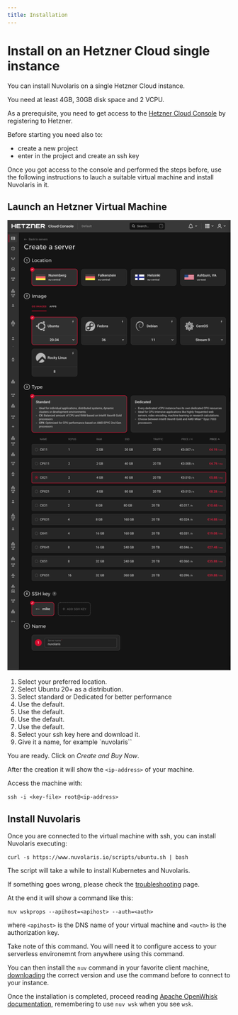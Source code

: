 ```yaml
---
title: Installation
---
```


# Install on an Hetzner Cloud single instance

You can install Nuvolaris on a single Hetzner Cloud instance.

You need at least 4GB, 30GB disk space and 2 VCPU.

As a prerequisite, you need to get access to the [Hetzner Cloud Console](https://console.hetzner.cloud/projects) by registering to Hetzner.

Before starting you need also to:

- create a new project
- enter in the project and create an ssh key

Once you got access to the console and performed the steps before, use the following instructions to lauch a suitable virtual machine and install Nuvolaris in it.

## Launch an Hetzner Virtual Machine

![Herzner Cloude Console](./install_hetzner_cloud.png)

1. Select your preferred location.
2. Select Ubuntu 20+ as a distribution.
3. Select standard or Dedicated for better performance
4. Use the default.
5. Use the default.
6. Use the default.
7. Use the default.
8. Select your ssh key here and download it.
9. Give it a name, for example `nuvolaris``

You are ready. Click on _Create and Buy Now_.

After the creation it will show the `<ip-address>` of your machine.

Access the machine with:

```
ssh -i <key-file> root@<ip-address>
```

## Install Nuvolaris

Once you are connected to the virtual machine with ssh, you can install Nuvolaris executing:

```
curl -s https://www.nuvolaris.io/scripts/ubuntu.sh | bash
```

The script will take a while to install Kubernetes and Nuvolaris.

If something goes wrong, please check the [troubleshooting](troubleshooting) page.

At the end it will show a command like this:

```
nuv wskprops --apihost=<apihost> --auth=<auth>
```

where `<apihost>` is the DNS name of your virtual machine and `<auth>` is the authorization key.

Take note of this command. You will need it to configure access to your serverless environemnt from anywhere using this command.

You can then install the `nuv` command in your favorite client machine, [downloading](/download) the correct version and use the command before to connect to your instance.

Once the installation is completed, proceed reading [Apache OpenWhisk documentation](https://openwhisk.apache.org/documentation.html), remembering to use `nuv wsk` when you see `wsk`.
